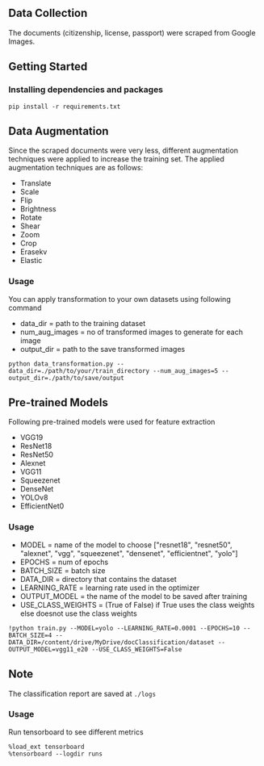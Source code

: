 ## Data Collection
The documents (citizenship, license, passport) were scraped from Google Images.



## Getting Started

### Installing dependencies and packages
```
pip install -r requirements.txt
```

## Data Augmentation
Since the scraped documents were very less, different augmentation techniques were applied to increase the training set.
The applied augmentation techniques are as follows:

* Translate
* Scale
* Flip
* Brightness
* Rotate
* Shear
* Zoom
* Crop
* Erasekv
* Elastic

### Usage

You can apply transformation to your own datasets using following command

* data_dir = path to the training dataset
* num_aug_images = no of transformed images to generate for each image
* output_dir = path to the save transformed images

```
python data_transformation.py --data_dir=./path/to/your/train_directory --num_aug_images=5 --output_dir=./path/to/save/output
```

## Pre-trained Models
Following pre-trained models were used for feature extraction
* VGG19
* ResNet18
* ResNet50
* Alexnet
* VGG11
* Squeezenet
* DenseNet
* YOLOv8
* EfficientNet0

### Usage

* MODEL = name of the model to choose ["resnet18", "resnet50", "alexnet", "vgg", "squeezenet", "densenet", "efficientnet", "yolo"]
* EPOCHS = num of epochs
* BATCH_SIZE = batch size
* DATA_DIR = directory that contains the dataset
* LEARNING_RATE = learning rate used in the optimizer
* OUTPUT_MODEL = the name of the model to be saved after training
* USE_CLASS_WEIGHTS = (True of False) if True uses the class weights else doesnot use the class weights

```
!python train.py --MODEL=yolo --LEARNING_RATE=0.0001 --EPOCHS=10 --BATCH_SIZE=4 --DATA_DIR=/content/drive/MyDrive/docClassification/dataset --OUTPUT_MODEL=vgg11_e20 --USE_CLASS_WEIGHTS=False
```

## Note
The classification report are saved at `./logs`

### Usage
Run tensorboard to see different metrics

```
%load_ext tensorboard
%tensorboard --logdir runs
```



